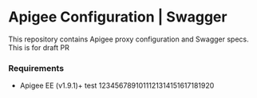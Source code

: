 # Apigee Configuration | Swagger

This repository contains Apigee proxy configuration and Swagger specs.
This is for draft PR

### Requirements
- Apigee EE (v1.9.1)+
test 1234567891011121314151617181920
